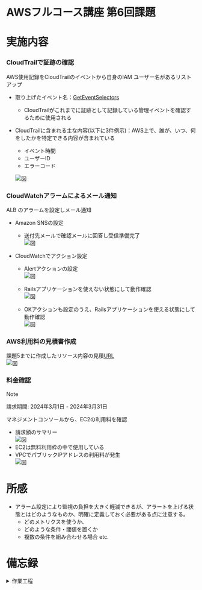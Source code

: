 # AWSフルコース講座 第6回課題

# 実施内容

### CloudTrailで証跡の確認

AWS使用記録をCloudTrailのイベントから自身のIAM ユーザー名があるリストアップ  

  - 取り上げたイベント名：[GetEventSelectors](https://docs.aws.amazon.com/ja_jp/awscloudtrail/latest/userguide/logging-management-events-with-cloudtrail.html)
    - CloudTrailがこれまでに証跡として記録している管理イベントを確認するために使用される

  - CloudTrailに含まれる主な内容\(以下に3件例示\)：AWS上で、誰が、いつ、何をしたかを特定できる内容が含まれている
    - イベント時間
    - ユーザーID
    - エラーコード

    ![図](images_lec6/Cloudtrail_GetEventSelectors1.PNG)  


### CloudWatchアラームによるメール通知

ALB のアラームを設定しメール通知
  - Amazon SNSの設定
    - 送付先メールで確認メールに回答し受信準備完了  
      ![図](images_lec6/SNS_subscription_UnHealthy_Confirmation.PNG)  

  - CloudWatchでアクション設定
    - Alertアクションの設定  
      ![図](images_lec6/CloudWatch-Unhealthy-status.PNG)  

    - Railsアプリケーションを使えない状態にして動作確認  
      ![図](images_lec6/CloudWatch_Status-OKtoALERT.PNG)  

    - OKアクションも設定のうえ、Railsアプリケーションを使える状態にして動作確認  
      ![図](images_lec6/CloudWatch_Status-ALERTtoOK.PNG)  


### AWS利用料の見積書作成

課題5までに作成したリソース内容の見積[URL](https://calculator.aws/#/estimate?id=82dfc620e4444961a2ac08790249d0c4fb957a1d)  
  ![図](images_lec6/AWS_Architecture2.PNG)  


### 料金確認

> [!NOTE]  
> 請求期間: 2024年3月1日 - 2024年3月31日  

マネジメントコンソールから、EC2の利用料を確認
  - 請求額のサマリー  
    ![図](images_lec6/CostSummary_240310.PNG)
  - EC2は無料利用枠の中で使用している
  - VPCでパブリックIPアドレスの利用料が発生  
    ![図](images_lec6/CostSummary_240310_detail_lined.PNG)  


# 所感

  - アラーム設定により監視の負担を大きく軽減できるが、アラートを上げる状態とはどのようなものか、明確に定義しておく必要がある点に注意する。
    - どのメトリクスを使うか、
    - どのような条件・閾値を置くか
    - 複数の条件を組み合わせる場合  etc.

# 備忘録

<details>
<summary> 作業工程 </summary>

- CloudTrail
  - CloudTrailの詳細情報  
    ![図](images_lec6/Cloudtrail_properties.PNG)  

  - イベントのリスト  
    ![図](images_lec6/Cloudtrail-list.PNG)  

  - JSON形式のイベントレコード  
    ![図](images_lec6/Cloudtrail_EventRecord-json.PNG)  


- Amazon SNS
  - トピック設定  
    ![図](images_lec6/SNS_topic1.PNG)  

  - メール通知の受け取り設定  
    ![図](images_lec6/SNS_subscription_UnHealthy.PNG)  

  - ALERT状態に遷移した時、OK状態に遷移した時、それぞれのトピックを用意  
    ![図](images_lec6/SNS-topics.PNG)  


- CloudWatch
  - Alertアクションの設定  
    ![図](images_lec6/CloudWatch_Select_Metrics.PNG)  
    ![図](images_lec6/CloudWatch_Select_Metrics_Action.PNG)  
    ![図](images_lec6/CloudWatch_Select_Metrics_Explanation.PNG)  
    ![図](images_lec6/CloudWatch_Select_Metrics_Threshold.PNG)  
    ![図](images_lec6/CloudWatch_Healthy-state.PNG)  

  - OKアクションの設定  
    ![図](images_lec6/CloudWatch_Select_Metrics_Action_Healthy.PNG)  
    ![図](images_lec6/CloudWatch-after-bootingApps.PNG)  

  - アラームの有効かと無効化  
    ![図](images_lec6/CloudWatch_Alarm-disable.PNG)  
    ![図](images_lec6/CloudWatch_Alarm-enable.PNG)  

  - EC2を起動していない場合の表示  
    ![図](images_lec6/TG-unused.PNG)  
    ![図](images_lec6/TG-unused-status.PNG)  


- AWS Pricing Calculator
  - 見積もるリソースの選択  
    ![図](images_lec6/AWS_Pricing_Calculator1.PNG)  

  - EC2見積り  
    ![図](images_lec6/AWS_Pricing_Calculator2.PNG)  
    ![図](images_lec6/AWS_Pricing_Calculator3.PNG)  
    ![図](images_lec6/AWS_Pricing_Calculator4.PNG)  

    - 参考：EC2仕様情報  
      ![図](images_lec6/EC2_properties1.PNG)  
      ![図](images_lec6/EC2_properties2.PNG)  
      ![図](images_lec6/EC2_Strage_Properties.PNG)  

  - RDS見積り  
    ![図](images_lec6/AWS_Pricing_Calculator5.PNG)  
    ![図](images_lec6/AWS_Pricing_Calculator6.PNG)  
    ![図](images_lec6/AWS_Pricing_Calculator7.PNG)  

    - 参考：RDS仕様情報  
      ![図](images_lec6/RDS_properties1.PNG)  
      ![図](images_lec6/RDS_properties2.PNG)  
      ![図](images_lec6/RDS_Security_Proxy.PNG)  

  - VPC見積り  
    ![図](images_lec6/AWS_Pricing_Calculator8.PNG)  
    ![図](images_lec6/AWS_Pricing_Calculator9.PNG)  

    - 参考：VPC仕様情報  
      ![図](images_lec6/VPC_properties1.PNG)  

  - S3見積り  
    ![図](images_lec6/AWS_Pricing_Calculator10.PNG)  
    ![図](images_lec6/AWS_Pricing_Calculator11.PNG)  

  - ALB見積り  
    ![図](images_lec6/AWS_Pricing_Calculator12.PNG)  
    ![図](images_lec6/AWS_Pricing_Calculator13.PNG)  
 
</details>
